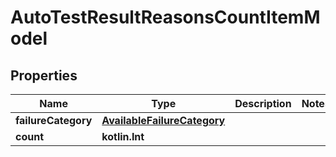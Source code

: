 
# AutoTestResultReasonsCountItemModel

## Properties
| Name | Type | Description | Notes |
| ------------ | ------------- | ------------- | ------------- |
| **failureCategory** | [**AvailableFailureCategory**](AvailableFailureCategory.md) |  |  |
| **count** | **kotlin.Int** |  |  |



